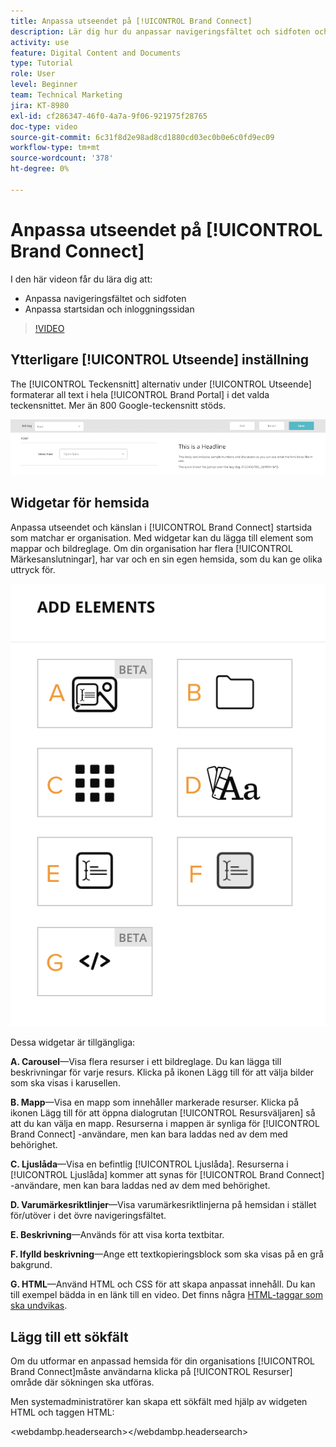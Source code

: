 ```yaml
---
title: Anpassa utseendet på [!UICONTROL Brand Connect]
description: Lär dig hur du anpassar navigeringsfältet och sidfoten och anpassar hemsidan och inloggningssidan i [!UICONTROL Brand Connect] for [!UICONTROL WORKFRONT DAM].
activity: use
feature: Digital Content and Documents
type: Tutorial
role: User
level: Beginner
team: Technical Marketing
jira: KT-8980
exl-id: cf286347-46f0-4a7a-9f06-921975f28765
doc-type: video
source-git-commit: 6c31f8d2e98ad8cd1880cd03ec0b0e6c0fd9ec09
workflow-type: tm+mt
source-wordcount: '378'
ht-degree: 0%

---
```


# Anpassa utseendet på [!UICONTROL Brand Connect]

I den här videon får du lära dig att:

* Anpassa navigeringsfältet och sidfoten
* Anpassa startsidan och inloggningssidan

>[!VIDEO](https://video.tv.adobe.com/v/335242/?quality=12&learn=on)

## Ytterligare [!UICONTROL Utseende] inställning

The [!UICONTROL Teckensnitt] alternativ under [!UICONTROL Utseende] formaterar all text i hela [!UICONTROL Brand Portal] i det valda teckensnittet. Mer än 800 Google-teckensnitt stöds.

![The [!UICONTROL Teckensnitt] alternativ under [!UICONTROL Utseende] menyformat för [!UICONTROL Brand Portal]](assets/02-brand-connect-appearance-font.png)

## Widgetar för hemsida

Anpassa utseendet och känslan i [!UICONTROL Brand Connect] startsida som matchar er organisation. Med widgetar kan du lägga till element som mappar och bildreglage. Om din organisation har flera [!UICONTROL Märkesanslutningar], har var och en sin egen hemsida, som du kan ge olika uttryck för.

![En skärmbild av de tillgängliga widgetarna för [!UICONTROL Brand Connect] hemsida](assets/03-brand-connect-home-page-widgets.png)

Dessa widgetar är tillgängliga:

**A. Carousel**—Visa flera resurser i ett bildreglage. Du kan lägga till beskrivningar för varje resurs. Klicka på ikonen Lägg till för att välja bilder som ska visas i karusellen.

**B. Mapp**—Visa en mapp som innehåller markerade resurser. Klicka på ikonen Lägg till för att öppna dialogrutan [!UICONTROL Resursväljaren] så att du kan välja en mapp. Resurserna i mappen är synliga för [!UICONTROL Brand Connect] -användare, men kan bara laddas ned av dem med behörighet.

**C. Ljuslåda**—Visa en befintlig [!UICONTROL Ljuslåda]. Resurserna i [!UICONTROL Ljuslåda] kommer att synas för [!UICONTROL Brand Connect] -användare, men kan bara laddas ned av dem med behörighet.

**D. Varumärkesriktlinjer**—Visa varumärkesriktlinjerna på hemsidan i stället för/utöver i det övre navigeringsfältet.

**E. Beskrivning**—Används för att visa korta textbitar.

**F. Ifylld beskrivning**—Ange ett textkopieringsblock som ska visas på en grå bakgrund.

**G. HTML**—Använd HTML och CSS för att skapa anpassat innehåll. Du kan till exempel bädda in en länk till en video. Det finns några [HTML-taggar som ska undvikas](https://www.damsuccess.com/hc/en-us/articles/206170043-Brand-Connect-Admin-Guide#html).

## Lägg till ett sökfält

Om du utformar en anpassad hemsida för din organisations [!UICONTROL Brand Connect]måste användarna klicka på [!UICONTROL Resurser] område där sökningen ska utföras.

Men systemadministratörer kan skapa ett sökfält med hjälp av widgeten HTML och taggen HTML:

&lt;webdambp.headersearch>&lt;/webdambp.headersearch>
